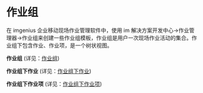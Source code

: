 # 作业组

在 imgenius 企业移动现场作业管理软件中，使用 im 解决方案开发中心->作业管理器->作业组来创建一些作业组模板，作业组是用户一次现场作业活动的集合。作业组下包含作业、作业项，是一个树状视图。

**作业组** (详见：[作业组](系统配置手册/作业管理器/作业规范.md))

**作业组下作业** (详见：[作业组下作业](系统配置手册/作业管理器/作业规范下作业.md))

**作业组下作业项** (详见：[作业组下作业项](系统配置手册/作业管理器/作业规范下作业项.md))